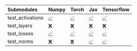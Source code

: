 | Submodules       | Numpy                                                                                                                           | Torch                                                                                                                           | Jax                                                                                                                             | Tensorflow                                                                                                                      |
|:-----------------|:--------------------------------------------------------------------------------------------------------------------------------|:--------------------------------------------------------------------------------------------------------------------------------|:--------------------------------------------------------------------------------------------------------------------------------|:--------------------------------------------------------------------------------------------------------------------------------|
| test_activations | <a href="https://github.com/unifyai/ivy/runs/7971809984?check_suite_focus=true" rel="noopener noreferrer" target="_blank">✅</a> | <a href="https://github.com/unifyai/ivy/runs/7971810547?check_suite_focus=true" rel="noopener noreferrer" target="_blank">✅</a> | <a href="https://github.com/unifyai/ivy/runs/7971811045?check_suite_focus=true" rel="noopener noreferrer" target="_blank">✅</a> | <a href="https://github.com/unifyai/ivy/runs/7971811535?check_suite_focus=true" rel="noopener noreferrer" target="_blank">✅</a> |
| test_layers      | <a href="https://github.com/unifyai/ivy/runs/7971810135?check_suite_focus=true" rel="noopener noreferrer" target="_blank">❌</a> | <a href="https://github.com/unifyai/ivy/runs/7971810685?check_suite_focus=true" rel="noopener noreferrer" target="_blank">❌</a> | <a href="https://github.com/unifyai/ivy/runs/7971811165?check_suite_focus=true" rel="noopener noreferrer" target="_blank">❌</a> | <a href="https://github.com/unifyai/ivy/runs/7971811654?check_suite_focus=true" rel="noopener noreferrer" target="_blank">❌</a> |
| test_losses      | <a href="https://github.com/unifyai/ivy/runs/7971810281?check_suite_focus=true" rel="noopener noreferrer" target="_blank">✅</a> | <a href="https://github.com/unifyai/ivy/runs/7971810798?check_suite_focus=true" rel="noopener noreferrer" target="_blank">✅</a> | <a href="https://github.com/unifyai/ivy/runs/7971811285?check_suite_focus=true" rel="noopener noreferrer" target="_blank">✅</a> | <a href="https://github.com/unifyai/ivy/runs/7971811738?check_suite_focus=true" rel="noopener noreferrer" target="_blank">✅</a> |
| test_norms       | <a href="https://github.com/unifyai/ivy/runs/7971810394?check_suite_focus=true" rel="noopener noreferrer" target="_blank">❌</a> | <a href="https://github.com/unifyai/ivy/runs/7971810920?check_suite_focus=true" rel="noopener noreferrer" target="_blank">❌</a> | <a href="https://github.com/unifyai/ivy/runs/7971811408?check_suite_focus=true" rel="noopener noreferrer" target="_blank">✅</a> | <a href="https://github.com/unifyai/ivy/runs/7971811830?check_suite_focus=true" rel="noopener noreferrer" target="_blank">✅</a> |